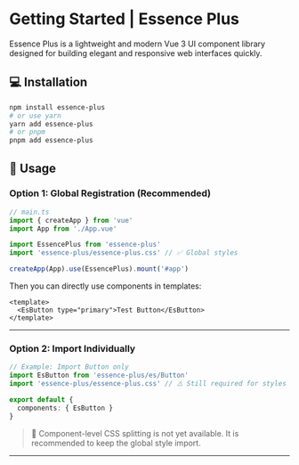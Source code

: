 # Getting Started | Essence Plus

Essence Plus is a lightweight and modern Vue 3 UI component library designed for building elegant and responsive web interfaces quickly.

## 💻 Installation

```bash
npm install essence-plus
# or use yarn
yarn add essence-plus
# or pnpm
pnpm add essence-plus
```

## 🔗 Usage

### Option 1: Global Registration (Recommended)

```ts
// main.ts
import { createApp } from 'vue'
import App from './App.vue'

import EssencePlus from 'essence-plus'
import 'essence-plus/essence-plus.css' // ✅ Global styles

createApp(App).use(EssencePlus).mount('#app')
```

Then you can directly use components in templates:

```vue
<template>
  <EsButton type="primary">Test Button</EsButton>
</template>
```

---

### Option 2: Import Individually

```ts
// Example: Import Button only
import EsButton from 'essence-plus/es/Button'
import 'essence-plus/essence-plus.css' // ⚠️ Still required for styles (currently not split per component)

export default {
  components: { EsButton }
}
```

> 🚧 Component-level CSS splitting is not yet available. It is recommended to keep the global style import.

---
